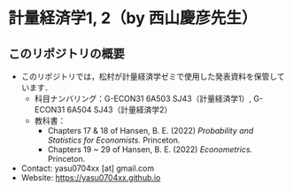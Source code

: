 # 計量経済学1, 2（by 西山慶彦先生）

## このリポジトリの概要
- このリポジトリでは，松村が計量経済学ゼミで使用した発表資料を保管しています．
  - 科目ナンバリング：G-ECON31 6A503 SJ43（計量経済学1）, G-ECON31 6A504 SJ43（計量経済学2）
  - 教科書：
    - Chapters 17 & 18 of Hansen, B. E. (2022) *Probability and Statistics for Economists.* Princeton.
    - Chapters 19 ~ 29 of Hansen, B. E. (2022) *Econometrics.* Princeton.
- Contact: yasu0704xx [at] gmail.com
- Website: https://yasu0704xx.github.io
